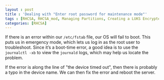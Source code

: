```yaml
---
layout : post
title : 'Dealing with "Enter root password for maintenance mode"'
tags : [RHCSA, RHCSA_mod, Managing Partitions, Creating a LUKS Encrypted Partition]
categories: [RHCSA]
---
```



If there is an error within our `/etc/fstab` file, our OS will fail to
boot. This puts us in emergency mode, which lets us log in as the root
user to troubleshoot. Since it’s a boot-time error, a good idea is to
use the `journalctl -xb` to view the `journald` logs, which may help us
locate the problem.

If the error is along the line of "the device timed out", then there is
probably a typo in the device name. We can then fix the error and reboot
the server.
